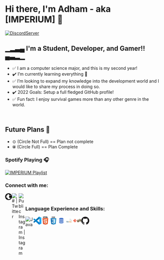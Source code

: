 # Hi there, I'm Adham - aka [IMPERIUM] 👋

[![DiscordServer](https://media.discordapp.net/attachments/931046023307087917/937080977753264218/LogotypeLightblue.png)](https://discord.gg/zP7eeYxRHY)

## ▁▂▃▄ I'm a Student, Developer, and Gamer!! ▄▃▂▁

- ✅ I am a computer science major, and this is my second year!
- ✔️ I’m currently learning everything 🤣
- ✅ I’m looking to expand my knowledge into the development world and I would like to share my process in doing so.
- ✔️ 2022 Goals: Setup a full fledged GitHub profile!
- ✅ Fun fact: I enjoy survival games more than any other genre in the world.

<br />

## Future Plans 📅
- ⊙ (Circle Not Full) == Plan not complete
- ⦿ (Circle Full) == Plan Complete

### Spotify Playing 🎧

[<img src="https://media.discordapp.net/attachments/931046023307087917/937082635241537636/LogotypeTurqouise.png" alt="IMPERIUM Playlist"/>](https://open.spotify.com/playlist/449UBn31B1RxTwoh8fyMe9?si=e943cf149d6c4847)

### Connect with me:

[<img align="left" alt="#.com" width="22px" src="https://raw.githubusercontent.com/iconic/open-iconic/master/svg/globe.svg" />](#)

[<img align="left" alt="# | Twitter" width="22px" src="https://cdn.jsdelivr.net/npm/simple-icons@v3/icons/twitter.svg" />](#)

[<img align="left" alt="Public Instagram | Instagram" width="22px" src="https://cdn.jsdelivr.net/npm/simple-icons@v3/icons/instagram.svg" />](https://www.instagram.com/icu_adam/)

<br />

### Language Experience and Skills:

[<img align="left" alt="Java" width="26px" src="https://media.discordapp.net/attachments/931046023307087917/937085483031339148/unnamed.png" />](#)

[<img align="left" alt="Visual Studio Code" width="26px" src="https://raw.githubusercontent.com/github/explore/80688e429a7d4ef2fca1e82350fe8e3517d3494d/topics/visual-studio-code/visual-studio-code.png" />](#)

[<img align="left" alt="HTML5" width="26px" src="https://raw.githubusercontent.com/github/explore/80688e429a7d4ef2fca1e82350fe8e3517d3494d/topics/html/html.png" />](#)

[<img align="left" alt="CSS3" width="26px" src="https://raw.githubusercontent.com/github/explore/80688e429a7d4ef2fca1e82350fe8e3517d3494d/topics/css/css.png" />](#)

[<img align="left" alt="SQL" width="26px" src="https://raw.githubusercontent.com/github/explore/80688e429a7d4ef2fca1e82350fe8e3517d3494d/topics/sql/sql.png" />](#)

[<img align="left" alt="MySQL" width="26px" src="https://raw.githubusercontent.com/github/explore/80688e429a7d4ef2fca1e82350fe8e3517d3494d/topics/mysql/mysql.png" />](#)

[<img align="left" alt="Git" width="26px" src="https://raw.githubusercontent.com/github/explore/80688e429a7d4ef2fca1e82350fe8e3517d3494d/topics/git/git.png" />](#)

[<img align="left" alt="GitHub" width="26px" src="https://raw.githubusercontent.com/github/explore/78df643247d429f6cc873026c0622819ad797942/topics/github/github.png" />](#)